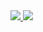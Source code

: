 <a href="https://github.com/ShadowsS01" align="center">
  <img src="https://github-readme-stats.vercel.app/api?username=ShadowsS01&theme=midnight-purple&show_icons=true&count_private=true" />
  <img src="https://github-readme-stats.vercel.app/api/top-langs/?username=ShadowsS01&theme=midnight-purple&layout=compact&count_private=true&langs_count=5" />
</a>
